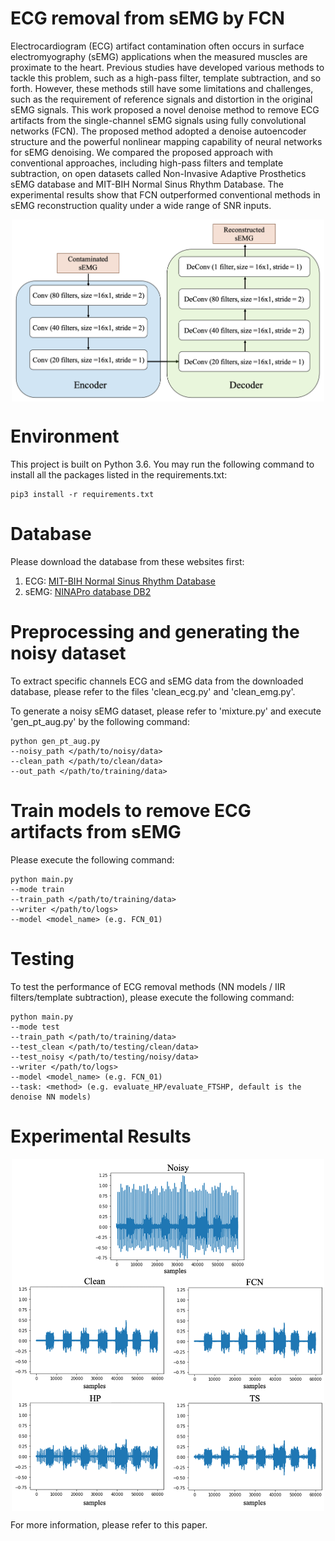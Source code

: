 # ECG removal from sEMG by FCN
Electrocardiogram (ECG) artifact contamination often occurs in surface electromyography (sEMG) applications when the measured muscles are proximate to the heart. Previous studies have developed various methods to tackle this problem, such as a high-pass filter, template subtraction, and so forth. However, these methods still have some limitations and challenges, such as the requirement of reference signals and distortion in the original sEMG signals. This work proposed a novel denoise method to remove ECG artifacts from the single-channel sEMG signals using fully convolutional networks (FCN). The proposed method adopted a denoise autoencoder structure and the powerful nonlinear mapping capability of neural networks for sEMG denoising. We compared the proposed approach with conventional approaches, including high-pass filters and template subtraction, on open datasets called Non-Invasive Adaptive Prosthetics sEMG database and MIT-BIH Normal Sinus Rhythm Database. The experimental results show that FCN outperformed conventional methods in sEMG reconstruction quality under a wide range of SNR inputs.
<p align="center">
<img src="image/FCN.png" align="center" width="500" >
</p>

# Environment
This project is built on Python 3.6. You may run the following command to install all the packages listed in the requirements.txt:
    
    pip3 install -r requirements.txt

# Database

Please download the database from these websites first:
1. ECG: [MIT-BIH Normal Sinus Rhythm Database](https://www.physionet.org/content/nsrdb/1.0.0/) 
2. sEMG: [NINAPro database DB2](http://ninaweb.hevs.ch/node/17)

# Preprocessing and generating the noisy dataset

To extract specific channels ECG and sEMG data from the downloaded database, please refer to the files 'clean_ecg.py' and 'clean_emg.py'.

To generate a noisy sEMG dataset, please refer to 'mixture.py' and execute 'gen_pt_aug.py' by the following command:

    python gen_pt_aug.py 
    --noisy_path </path/to/noisy/data>
    --clean_path </path/to/clean/data> 
    --out_path </path/to/training/data> 
   
# Train models to remove ECG artifacts from sEMG 

Please execute the following command:

    python main.py 
    --mode train 
    --train_path </path/to/training/data> 
    --writer </path/to/logs> 
    --model <model_name> (e.g. FCN_01)

# Testing  

To test the performance of ECG removal methods (NN models / IIR filters/template subtraction), please execute the following command:

    python main.py 
    --mode test 
    --train_path </path/to/training/data> 
    --test_clean </path/to/testing/clean/data> 
    --test_noisy </path/to/testing/noisy/data> 
    --writer </path/to/logs> 
    --model <model_name> (e.g. FCN_01)
    --task: <method> (e.g. evaluate_HP/evaluate_FTSHP, default is the denoise NN models)
 
# Experimental Results

<p align="center">
<img src="image/Results.png" align="center" width="500" >
</p>

  
For more information, please refer to this paper.
